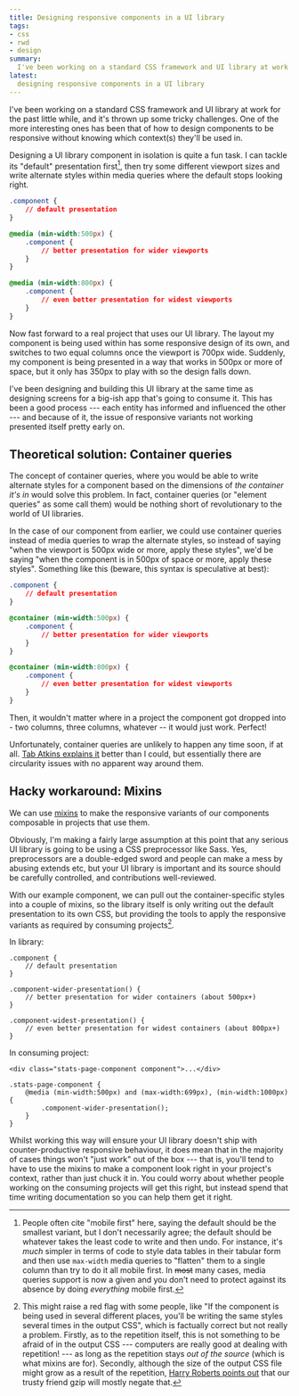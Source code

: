 ```yaml
---
title: Designing responsive components in a UI library
tags:
- css
- rwd
- design
summary:
  I've been working on a standard CSS framework and UI library at work for the past little while, and it's thrown up some tricky challenges. One of the more interesting ones has been that of how to design components to be responsive without knowing which context(s) they'll be used in.
latest:
  designing responsive components in a UI library
---
```


I've been working on a standard CSS framework and UI library at work for the past little while, and it's thrown up some tricky challenges. One of the more interesting ones has been that of how to design components to be responsive without knowing which context(s) they'll be used in.

Designing a UI library component in isolation is quite a fun task. I can tackle its "default" presentation first[^firstmaybe], then try some different viewport sizes and write alternate styles within media queries where the default stops looking right.

[^firstmaybe]: People often cite "mobile first" here, saying the default should be the smallest variant, but I don't necessarily agree; the default should be whatever takes the least code to write and then undo. For instance, it's *much* simpler in terms of code to style data tables in their tabular form and then use `max-width` media queries to "flatten" them to a single column than try to do it all mobile first. In <del>most</del> many cases, media queries support is now a given and you don't need to protect against its absence by doing *everything* mobile first.

~~~css
.component {
	// default presentation
}

@media (min-width:500px) {
	.component {
		// better presentation for wider viewports
	}
}

@media (min-width:800px) {
	.component {
		// even better presentation for widest viewports
	}
}
~~~

Now fast forward to a real project that uses our UI library. The layout my component is being used within has some responsive design of its own, and switches to two equal columns once the viewport is 700px wide. Suddenly, my component is being presented in a way that works in 500px or more of space, but it only has 350px to play with so the design falls down.

I've been designing and building this UI library at the same time as designing screens for a big-ish app that's going to consume it. This has been a good process --- each entity has informed and influenced the other --- and because of it, the issue of responsive variants not working presented itself pretty early on.

## Theoretical solution: Container queries

The concept of container queries, where you would be able to write alternate styles for a component based on the dimensions of *the container it's in* would solve this problem. In fact, container queries (or "element queries" as some call them) would be nothing short of revolutionary to the world of UI libraries.

In the case of our component from earlier, we could use container queries instead of media queries to wrap the alternate styles, so instead of saying "when the viewport is 500px wide or more, apply these styles", we'd be saying "when the component is in 500px of space or more, apply these styles". Something like this (beware, this syntax is speculative at best):

~~~css
.component {
	// default presentation
}

@container (min-width:500px) {
	.component {
		// better presentation for wider viewports
	}
}

@container (min-width:800px) {
	.component {
		// even better presentation for widest viewports
	}
}
~~~

Then, it wouldn't matter where in a project the component got dropped into - two columns, three columns, whatever -- it would just work. Perfect!

Unfortunately, container queries are unlikely to happen any time soon, if at all. [Tab Atkins explains it](http://www.xanthir.com/b4VG0) better than I could, but essentially there are circularity issues with no apparent way around them.

## Hacky workaround: Mixins

We can use [mixins](https://sass-lang.com/documentation/at-rules/mixin) to make the responsive variants of our components composable in projects that use them.

Obviously, I'm making a fairly large assumption at this point that any serious UI library is going to be using a CSS preprocessor like Sass. Yes, preprocessors are a double-edged sword and people can make a mess by abusing extends etc, but your UI library is important and its source should be carefully controlled, and contributions well-reviewed.

With our example component, we can pull out the container-specific styles into a couple of mixins, so the library itself is only writing out the default presentation to its own CSS, but providing the tools to apply the responsive variants as required by consuming projects[^repetition].

[^repetition]: This might raise a red flag with some people, like "If the component is being used in several different places, you'll be writing the same styles several times in the output CSS", which is factually correct but not really a problem. Firstly, as to the repetition itself, this is not something to be afraid of in the output CSS --- computers are really good at dealing with repetition! --- as long as the repetition stays *out of the source* (which is what mixins are for). Secondly, although the size of the output CSS file might grow as a result of the repetition, [Harry Roberts points out](http://csswizardry.com/2016/02/mixins-better-for-performance/) that our trusty friend gzip will mostly negate that.

In library:

~~~less
.component {
	// default presentation
}

.component-wider-presentation() {
	// better presentation for wider containers (about 500px+)
}

.component-widest-presentation() {
	// even better presentation for widest containers (about 800px+)
}
~~~

In consuming project:

~~~markup
<div class="stats-page-component component">...</div>
~~~

~~~less
.stats-page-component {
	@media (min-width:500px) and (max-width:699px), (min-width:1000px) {
		.component-wider-presentation();
	}
}
~~~

Whilst working this way will ensure your UI library doesn't ship with counter-productive responsive behaviour, it does mean that in the majority of cases things won't "just work" out of the box --- that is, you'll tend to have to use the mixins to make a component look right in your project's context, rather than just chuck it in. You could worry about whether people working on the consuming projects will get this right, but instead spend that time writing documentation so you can help them get it right.
